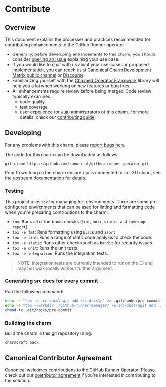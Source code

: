 # Contribute

## Overview

This document explains the processes and practices recommended for contributing enhancements to the GitHub Runner operator.

* Generally, before developing enhancements to this charm, you should consider [opening an issue](https://github.com/canonical/github-runner-operator/issues) explaining your use case.
* If you would like to chat with us about your use-cases or proposed implementation, you can reach us at [Canonical Charm Development Matrix public channel](https://matrix.to/#/#charmhub-charmdev:ubuntu.com) or [Discourse](https://discourse.charmhub.io/).
* Familiarizing yourself with the [Charmed Operator Framework](https://juju.is/docs/sdk) library will help you a lot when working on new features or bug fixes.
* All enhancements require review before being merged. Code review typically examines
  * code quality
  * test coverage
  * user experience for Juju administrators of this charm.
For more details, check our [contributing guide](https://github.com/canonical/is-charms-contributing-guide/blob/main/CONTRIBUTING.md).

## Developing

For any problems with this charm, please [report bugs here](https://github.com/canonical/github-runner-operator/issues).

The code for this charm can be downloaded as follows:

```shell
git clone https://github.com/canonical/github-runner-operator.git
```

Prior to working on the charm ensure juju is connected to an LXD cloud,  see the [upstream documentation](https://juju.is/docs/lxd-cloud) for details.

### Testing

This project uses `tox` for managing test environments. There are some pre-configured environments
that can be used for linting and formatting code when you're preparing contributions to the charm:

* `tox`: Runs all of the basic checks (`lint`, `unit`, `static`, and `coverage-report`).
* `tox -e fmt`: Runs formatting using `black` and `isort`.
* `tox -e lint`: Runs a range of static code analysis to check the code.
* `tox -e static`: Runs other checks such as `bandit` for security issues.
* `tox -e unit`: Runs the unit tests.
* `tox -e integration`: Runs the integration tests.

> NOTE: Integration tests are currently intended to run on the CI and may not work locally without further argument.
### Generating src docs for every commit

Run the following command:

```bash
echo -e "tox -e src-docs\ngit add src-docs\n" >> .git/hooks/pre-commit
echo -e "tox --workdir ./github-runner-manager/ -e src-docs\ngit add ./github-runner-manager/src-docs\n" >> .git/hooks/pre-commit
chmod +x .git/hooks/pre-commit
```

### Building the charm

Build the charm in this git repository using:

```shell
charmcraft pack
```

## Canonical Contributor Agreement

Canonical welcomes contributions to the GitHub Runner Operator. Please check out our [contributor agreement](https://ubuntu.com/legal/contributors) if you’re interested in contributing to the solution.
